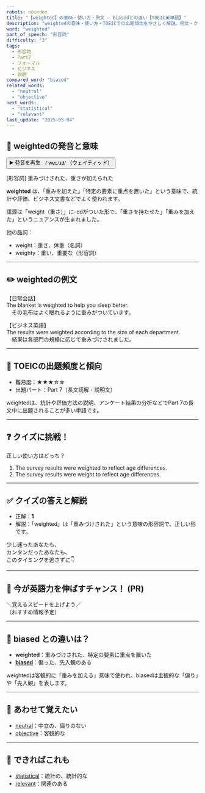 ```yaml
---
robots: noindex
title: "【weighted】の意味・使い方・例文 ― biasedとの違い【TOEIC英単語】"
description: "weightedの意味・使い方・TOEICでの出題傾向をやさしく解説。例文・クイズ付きでbiasedとの違いもわかりやすく学べます。"
word: "weighted"
part_of_speech: "形容詞"
difficulty: "3"
tags:
  - 形容詞
  - Part7
  - フォーマル
  - ビジネス
  - 説明
compared_word: "biased"
related_words:
  - "neutral"
  - "objective"
next_words:
  - "statistical"
  - "relevant"
last_update: "2025-05-04"
---
```


## 🔰 weightedの発音と意味

<button class="play-audio" onclick="playTTS('weighted')">
  <span class="play-audio-main">
    ▶️ 発音を再生　/ˈweɪ.tɪd/
  </span>
  <span class="play-audio-sub">
    （ウェイティッド）
  </span>
</button>

[形容詞] 重みづけされた、重さが加えられた

**weighted** は、「重みを加えた」「特定の要素に重点を置いた」という意味で、統計や評価、ビジネス文書などでよく使われます。

語源は「weight（重さ）」に-edがついた形で、「重さを持たせた」「重みを加えた」というニュアンスが生まれました。

他の品詞：  
- weight：重さ、体重（名詞）
- weighty：重い、重要な（形容詞）

---

## ✏️ weightedの例文

【日常会話】  
The blanket is weighted to help you sleep better.  
　その毛布はよく眠れるように重みがついています。

【ビジネス英語】  
The results were weighted according to the size of each department.  
　結果は各部門の規模に応じて重みづけされました。

---

## 🎯 TOEICの出題頻度と傾向

- 難易度：★★★☆☆
- 出題パート：Part 7（長文読解・説明文）

weightedは、統計や評価方法の説明、アンケート結果の分析などでPart 7の長文中に出題されることが多い単語です。

---

## ❓ クイズに挑戦！

正しい使い方はどっち？

1. The survey results were weighted to reflect age differences.  
2. The survey results were weight to reflect age differences.

---

## ✅ クイズの答えと解説

- 正解：**1**
- 解説：「weighted」は「重みづけされた」という意味の形容詞で、正しい形です。

少し迷ったあなたも、  
カンタンだったあなたも、  
このタイミングを逃さずに👇️

---

## 🚀 今が英語力を伸ばすチャンス！ (PR)

<div class="info-center">
＼覚えるスピードを上げよう／<br>  
（おすすめ情報予定）
</div>

---

## 🤔  biased との違いは？

- **weighted**：重みづけされた、特定の要素に重点を置いた
- **[biased](/word/biased)**：偏った、先入観のある

weightedは客観的に「重みを加える」意味で使われ、biasedは主観的な「偏り」や「先入観」を表します。

---

## 🧩 あわせて覚えたい

- [neutral](/word/neutral)：中立の、偏りのない
- [objective](/word/objective)：客観的な

---

## 📖 できればこれも

- [statistical](/word/statistical)：統計の、統計的な
- [relevant](/word/relevant)：関連のある

<!-- cvid: aid09_bid17 -->
